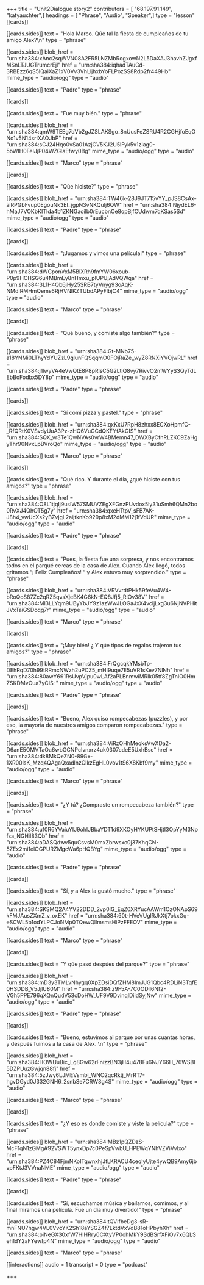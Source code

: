 +++
title = "Unit2Dialogue story2"
contributors = [ "68.197.91.149", "katyauchter",]
headings = [ "Phrase", "Audio", "Speaker",]
type = "lesson"
[[cards]]

[[cards.sides]]
text = "Hola Marco.  Qúe tal la fiesta de cumpleaños de tu amigo Alex?\n"
type = "phrase"

[[cards.sides]]
blob_href = "urn:sha384:xAnc2sqWVN08A2FR5LNZMbRogxowN2L5DaXAJ3havhZJgxfMSnLTJUGTrumcrEjl"
href = "urn:sha384:iqhadTAuCd-3RBEzz6qS5IQaiXaZ1xV0Vv3VhLljhxbYoFLPozSS8Rdp2fr449Hb"
mime_type = "audio/ogg"
type = "audio"

[[cards.sides]]
text = "Padre"
type = "phrase"

[[cards]]

[[cards.sides]]
text = "Fue muy bién."
type = "phrase"

[[cards.sides]]
blob_href = "urn:sha384:qmW9TEEg7dVb2gJZSLAKSgo_8nUusFeZSRU4R2CGHjfoEqONo1v5N14srIXAOJbP"
href = "urn:sha384:sCJ24Hqo0vSa01AzjCV5KJ2U5lFyk5v1zIag0-5bWIH0FeIJjP04WZGIaEfwy0Bg"
mime_type = "audio/ogg"
type = "audio"

[[cards.sides]]
text = "Marco"
type = "phrase"

[[cards]]

[[cards.sides]]
text = "Qúe hiciste?"
type = "phrase"

[[cards.sides]]
blob_href = "urn:sha384:TW46k-28J9JT715vYY_pJS8CsAx-aiRPGbFvup0EgouNk3EI_jgpN3vNKQuIj6QW"
href = "urn:sha384:NjydEL6-hMaJ7VOKbKITIda4b1ZKNGaoilb0rEucbnCe8opBjfCUdwm7qKSas5Sd"
mime_type = "audio/ogg"
type = "audio"

[[cards.sides]]
text = "Padre"
type = "phrase"

[[cards]]

[[cards.sides]]
text = "¡Jugamos y vimos una película!"
type = "phrase"

[[cards.sides]]
blob_href = "urn:sha384:dWCponVxM5BIXRh9fmYW06xoub-P0p9HCHSG6u4MBmEy8nHmxu_plUPUjAdVQWqa"
href = "urn:sha384:3L1H4Qb6jHy25SRB7tyVnyg93oAqK-NMdIRMHmQems6RjHVNlKZTUbdAPyFlbjC4"
mime_type = "audio/ogg"
type = "audio"

[[cards.sides]]
text = "Marco"
type = "phrase"

[[cards]]

[[cards.sides]]
text = "Qué bueno, y comiste algo también?"
type = "phrase"

[[cards.sides]]
blob_href = "urn:sha384:Gt-MNb75-a18YNMi0LThyYdYUZzL9glunFQSqqmO0FOjRaZe_wyZ8RNXiYVOjwRL"
href = "urn:sha384:j1lwyVA4eVwQtE8P8pRlsC5G2LtlQ8vy7RivvO2mWYyS3QyTdLEbBoFodbx5DY8p"
mime_type = "audio/ogg"
type = "audio"

[[cards.sides]]
text = "Padre"
type = "phrase"

[[cards]]

[[cards.sides]]
text = "Sí comí pizza y pastel."
type = "phrase"

[[cards.sides]]
blob_href = "urn:sha384:qxKxU7RpH8zhxx8ECXoHpmfC-_RfQRtK0VSvdyUuA3Pz-zHQ6VuGCdQKFYfAkGIS"
href = "urn:sha384:SQX_vr3Te1QwNVAs0vrW4BMemn47_DWXByCfnRLZKC9ZaHgyThr90NvxLpBVroQo"
mime_type = "audio/ogg"
type = "audio"

[[cards.sides]]
text = "Marco"
type = "phrase"

[[cards]]

[[cards.sides]]
text = "Qué rico.  Y durante el día, ¿qué hiciste con tus amigos?"
type = "phrase"

[[cards.sides]]
blob_href = "urn:sha384:O8L1tjqIj9usIW57SMUVZEgXFGnzPUvdox5ly31uSmh6QMn2bo0RvXJ4QhOT5g7y"
href = "urn:sha384:qxeHTtpV_sFB7AK-J8h4_vwUcXs2yBZvjgL2aijtknKo929p8xM2dMM12j1fVdUR"
mime_type = "audio/ogg"
type = "audio"

[[cards.sides]]
text = "Padre"
type = "phrase"

[[cards]]

[[cards.sides]]
text = "Pues, la fiesta fue una sorpresa, y nos encontramos todos en el parqué cercas de la casa de Alex.  Cuando Alex llegó, todos gritamos “¡ Feliz Cumpleaños! “  y Alex estuvo muy sorprendido."
type = "phrase"

[[cards.sides]]
blob_href = "urn:sha384:VRVvrdtPHk59feVu4W4-bRoQoS87Zc2qRZ5qvsXjeBK4G6kN-EQ8Jfj5_RiOv38V"
href = "urn:sha384:Ml3LLYqm9UByYbJY9z1azWwJLOGaJxX4vcijLxg3u6NjNVPHitJVxTaiGSDoqg7r"
mime_type = "audio/ogg"
type = "audio"

[[cards.sides]]
text = "Marco"
type = "phrase"

[[cards]]

[[cards.sides]]
text = "¡Muy bién!  ¿ Y qúe tipos de regalos trajeron tus amigos?"
type = "phrase"

[[cards.sides]]
blob_href = "urn:sha384:FrQgcqkYMsbTp-DEhRqD70h99tRRmcNWzh2uPCZ5_mHI9uqe7E5uVR1sKev7NlNh"
href = "urn:sha384:80awY691RsUvpVjpu0wLAf2aPLBnmwiMRlk05tf8ZgTnIO0HmZSKDMvOua7yCIS-"
mime_type = "audio/ogg"
type = "audio"

[[cards.sides]]
text = "Padre"
type = "phrase"

[[cards]]

[[cards.sides]]
text = "Bueno, Alex quiso rompecabezas (puzzles), y por eso, la mayoria de nuestros amigos comparon rompecabezas."
type = "phrase"

[[cards.sides]]
blob_href = "urn:sha384:ViRzOHhMeqksVwXDa2-D6anE5OMVTaOa6wbGCNPcIvnxrz4uk0307cdeE5UxhBsc"
href = "urn:sha384:dk8MkQeZN0-89Gx-1XR00lsK_Mzq4QAgaQxadlnzClkzEgHL0vov1tS6X8Kbf9my"
mime_type = "audio/ogg"
type = "audio"

[[cards.sides]]
text = "Marco"
type = "phrase"

[[cards]]

[[cards.sides]]
text = "¿Y tú? ¿Compraste un rompecabeza también?"
type = "phrase"

[[cards.sides]]
blob_href = "urn:sha384:uf0R6YVaiuYIJ9ohlJBbaYDT1d9XKOyHYKUPtSHjtI3OpYyM3Npfsa_NGHil83Qb"
href = "urn:sha384:aDASQdwv5quCsvsM0mxZbrwsxc0j37KhqCN-5ZEx2mi1elOGPURZMgcWa6pHQBYg"
mime_type = "audio/ogg"
type = "audio"

[[cards.sides]]
text = "Padre"
type = "phrase"

[[cards]]

[[cards.sides]]
text = "Sí, y a Alex la gustó mucho."
type = "phrase"

[[cards.sides]]
blob_href = "urn:sha384:SKSMQ2A4YV22DDD_2vp0IG_EqZ0XRYucAAWm1OzONApS69kFMJAusZXmZ_v_oxEK"
href = "urn:sha384:60t-HVeVUglRJkXtj7okxGq-eSCWL5b1odYLPCJoNMp0TQewQllmsmsHiPzFFEOV"
mime_type = "audio/ogg"
type = "audio"

[[cards.sides]]
text = "Marco"
type = "phrase"

[[cards]]

[[cards.sides]]
text = "Y qúe pasó despúes del parque?"
type = "phrase"

[[cards.sides]]
blob_href = "urn:sha384:mD3y3TMLvNhygq0XpZDsiDQfZHM8ImJJG1Qbc4RDLiN3TqfE0HSDDB_V5JjlU80M"
href = "urn:sha384:z9F5A-7C0ODll6Nf2-VGh5PPE796qXQnQudV53cDoHW_UF9V9DvinqIDiidSyjNw"
mime_type = "audio/ogg"
type = "audio"

[[cards.sides]]
text = "Padre"
type = "phrase"

[[cards]]

[[cards.sides]]
text = "Bueno, estuvimos al parque por unas cuantas horas, y después fuimos a la casa de Alex.  \n"
type = "phrase"

[[cards.sides]]
blob_href = "urn:sha384:HOWUuBic_Lg8Gw62rFnizzBN3jH4u478Fu6NJY66H_76WSBl5DZPUuzGwjqn88fj"
href = "urn:sha384:5zJwy6LJMEVsmbj_WNO2qcRktj_MrRT7-hgvDGyd0J332GNH6_2snbSe7CRW3g4S"
mime_type = "audio/ogg"
type = "audio"

[[cards.sides]]
text = "Marco"
type = "phrase"

[[cards]]

[[cards.sides]]
text = "¿Y eso es donde comiste y viste la película?"
type = "phrase"

[[cards.sides]]
blob_href = "urn:sha384:MBz1pQZDzS-McF1qN1zGMgA92VSWT5ynxDp7c0PeSpVwbU_HPEWqYNhVZViVvIxo"
href = "urn:sha384:PZ4C84FjmNKoITqwnxhjJtLKRACU4ceqIyUjte4ywQB9Amy6jbvpFKtJ3VVnaNME"
mime_type = "audio/ogg"
type = "audio"

[[cards.sides]]
text = "Padre"
type = "phrase"

[[cards]]

[[cards.sides]]
text = "Sí, escuchamos música y bailamos, comimos, y al final miramos una película.  Fue un día muy divertido!"
type = "phrase"

[[cards.sides]]
blob_href = "urn:sha384:tQVIfbeDg3-sR-mnFNU7hgw4VL0VvoYK2Sh18aYSGZ4f7LktdVxVdB81oHPbyhXh"
href = "urn:sha384:piNeGX30xfW7HIHRry0CXtyVP0ohMkY9SdBSrfXFiOv7x6QLSeh1dY2aFYewfp4N"
mime_type = "audio/ogg"
type = "audio"

[[cards.sides]]
text = "Marco"
type = "phrase"

[[interactions]]
audio = 1
transcript = 0
type = "podcast"

+++
